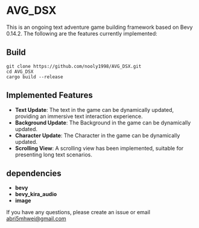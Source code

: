# AVG_DSX

This is an ongoing text adventure game building framework based on Bevy 0.14.2. The following are the features currently implemented:

## Build
```
git clone https://github.com/nooly1998/AVG_DSX.git
cd AVG_DSX
cargo build --release
```

## Implemented Features

- **Text Update**: The text in the game can be dynamically updated, providing an immersive text interaction experience.
- **Background Update**: The Background in the game can be dynamically updated.
- **Character Update**: The Character in the game can be dynamically updated.
- **Scrolling View**: A scrolling view has been implemented, suitable for presenting long text scenarios.

## dependencies

- **bevy**
- **bevy_kira_audio**
- **image**

If you have any questions, please create an issue or email abri5mhwei@gmail.com
